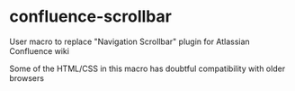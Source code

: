 confluence-scrollbar
====================

User macro to replace "Navigation Scrollbar" plugin for Atlassian Confluence wiki

Some of the HTML/CSS in this macro has doubtful compatibility with older browsers

